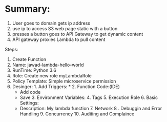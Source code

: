 # Summary:
  1. User goes to domain gets ip address
  2. use ip to access S3 web page static with a button
  3. presses a button goes to API Gateway to get dynamic content
  4. API gateway proxies Lambda to pull content

Steps:
  1. Create Function
  2. Name: jawad-lambda-hello-world
  3. RunTime: Python 3.6
  4. Role: Create new role myLambdaRole
  5. Policy Template: Simple microservice permission
  6. Desinger:
    1. Add Triggers:
      * 
    2. Function Code:(IDE)
      * Add code 
      * Save
    3. Environment Variables:
    4. Tags
    5. Execution Role
    6. Basic Settings:
      * Description: My lambda function
    7. Network
    8 . Debuggin and Error Handling
    9. Concurrency
    10. Auditing and Complaince 
